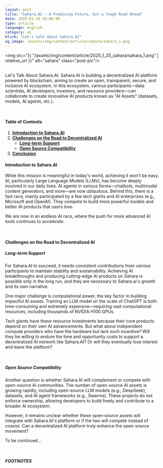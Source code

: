 ```yaml
---
layout: post
title: "Sahara.AI – A Promising Future, but a Tough Road Ahead"
date: 2025-01-29 10:00:40
type: article
language: english
category: ai
blurb: "Let's talk about Sahara.AI"
og_image: /assets/img/content/article/sahara/sahara_1.png
---
```


<img src="{{ "/assets/img/content/article/2025_1_25_sahara/sahara_1.png" | relative_url }}" alt="sahara" class="post-pic"/>
<br />
<br />

Let's Talk About Sahara.AI. Sahara.AI is building a decentralized AI platform powered by blockchain, aiming to create an open, transparent, secure, and inclusive AI ecosystem. In this ecosystem, various participants—data scientists, AI developers, investors, and resource providers—can collaborate to create innovative AI products known as "AI Assets" (datasets, models, AI agents, etc.).

<br />

#### Table of Contents
1. [**Introduction to Sahara.AI**](#introduction-to-sahara-ai)
2. [**Challenges on the Road to Decentralized AI**](#challenges-on-the-road-to-decentralized-ai)
    * [**Long-term Support**](#long-term-support)
    * [**Open Source Compatibility**](#open-source-compatibility)
3. [**Conclusion**](#conclusion)

#### **Introduction to Sahara.AI**

While this mission is meaningful in today's world, achieving it won't be easy. AI, particularly Large Language Models (LLMs), has become deeply involved in our daily lives. AI agents in various forms—chatbots, multimodal content generators, and more—are now ubiquitous. Behind this, there is a fast race, mainly participated by a few tech giants and AI enterprises (e.g., Microsoft and OpenAI). They compete to build more powerful models and better AI products that users love.

We are now in an endless AI race, where the push for more advanced AI tools continues to accelerate.

<br />

#### **Challenges on the Road to Decentralized AI**

##### **Long-term Support**

For Sahara.AI to succeed, it needs consistent contributions from various participants to maintain stability and sustainability. Achieving AI breakthroughs and producing cutting-edge AI products on Sahara is possible only in the long run, and they are necessary to Sahara.ai's growth and its own narrative.

One major challenge is computational power, the key factor in building impactful AI assets. Training an LLM model on the scale of ChatGPT is both time-consuming and extremely expensive—requiring vast computational resources, including thousands of NVIDIA H100 GPUs.

Tech giants have these resource investments because their core products depend on their own AI advancements. But what about independent compute providers who have the hardware but lack such incentive? Will they be willing to endure the time and opportunity costs to support a decentralized AI network like Sahara.AI? Or will they eventually lose interest and leave the platform?

<br />

##### **Open Source Compatibility**

Another question is whether Sahara.AI will complement or compete with open-source AI communities. The number of open-source AI assets is growing rapidly, including open-source LLM models (e.g., DeepSeek), datasets, and AI agent frameworks (e.g., Swarms). These projects do not enforce ownership, allowing developers to build freely and contribute to a broader AI ecosystem.

However, it remains unclear whether these open-source assets will integrate with Sahara.AI's platform or if the two will compete instead of coexist. Can a decentralized AI platform truly enhance the open-source movement?


To be continued...

<br />

##### FOOTNOTES

[^1]: This is a note!